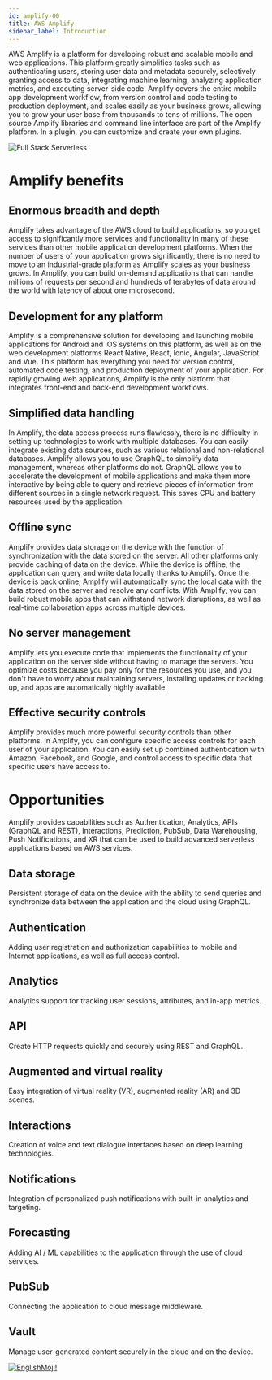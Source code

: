 ```yaml
---
id: amplify-00
title: AWS Amplify
sidebar_label: Introduction
---
```



AWS Amplify is a platform for developing robust and scalable mobile and web applications. This platform greatly simplifies tasks such as authenticating users, storing user data and metadata securely, selectively granting access to data, integrating machine learning, analyzing application metrics, and executing server-side code. Amplify covers the entire mobile app development workflow, from version control and code testing to production deployment, and scales easily as your business grows, allowing you to grow your user base from thousands to tens of millions. The open source Amplify libraries and command line interface are part of the Amplify platform. In a plugin, you can customize and create your own plugins.

![Full Stack Serverless](/img/fullstackserverless.png)

# Amplify benefits

## Enormous breadth and depth

Amplify takes advantage of the AWS cloud to build applications, so you get access to significantly more services and functionality in many of these services than other mobile application development platforms. When the number of users of your application grows significantly, there is no need to move to an industrial-grade platform as Amplify scales as your business grows. In Amplify, you can build on-demand applications that can handle millions of requests per second and hundreds of terabytes of data around the world with latency of about one microsecond.

## Development for any platform

Amplify is a comprehensive solution for developing and launching mobile applications for Android and iOS systems on this platform, as well as on the web development platforms React Native, React, Ionic, Angular, JavaScript and Vue. This platform has everything you need for version control, automated code testing, and production deployment of your application. For rapidly growing web applications, Amplify is the only platform that integrates front-end and back-end development workflows.

## Simplified data handling

In Amplify, the data access process runs flawlessly, there is no difficulty in setting up technologies to work with multiple databases. You can easily integrate existing data sources, such as various relational and non-relational databases. Amplify allows you to use GraphQL to simplify data management, whereas other platforms do not. GraphQL allows you to accelerate the development of mobile applications and make them more interactive by being able to query and retrieve pieces of information from different sources in a single network request. This saves CPU and battery resources used by the application.

## Offline sync

Amplify provides data storage on the device with the function of synchronization with the data stored on the server. All other platforms only provide caching of data on the device. While the device is offline, the application can query and write data locally thanks to Amplify. Once the device is back online, Amplify will automatically sync the local data with the data stored on the server and resolve any conflicts. With Amplify, you can build robust mobile apps that can withstand network disruptions, as well as real-time collaboration apps across multiple devices.

## No server management

Amplify lets you execute code that implements the functionality of your application on the server side without having to manage the servers. You optimize costs because you pay only for the resources you use, and you don't have to worry about maintaining servers, installing updates or backing up, and apps are automatically highly available.

## Effective security controls

Amplify provides much more powerful security controls than other platforms. In Amplify, you can configure specific access controls for each user of your application. You can easily set up combined authentication with Amazon, Facebook, and Google, and control access to specific data that specific users have access to.

# Opportunities

Amplify provides capabilities such as Authentication, Analytics, APIs (GraphQL and REST), Interactions, Prediction, PubSub, Data Warehousing, Push Notifications, and XR that can be used to build advanced serverless applications based on AWS services.

## Data storage

Persistent storage of data on the device with the ability to send queries and synchronize data between the application and the cloud using GraphQL.

## Authentication

Adding user registration and authorization capabilities to mobile and Internet applications, as well as full access control.

## Analytics

Analytics support for tracking user sessions, attributes, and in-app metrics.

## API

Create HTTP requests quickly and securely using REST and GraphQL.

## Augmented and virtual reality

Easy integration of virtual reality (VR), augmented reality (AR) and 3D scenes.

## Interactions

Creation of voice and text dialogue interfaces based on deep learning technologies.

## Notifications

Integration of personalized push notifications with built-in analytics and targeting.

## Forecasting

Adding AI / ML capabilities to the application through the use of cloud services.

## PubSub

Connecting the application to cloud message middleware.

## Vault

Manage user-generated content securely in the cloud and on the device.

[![EnglishMoji!](/img/logo/NeuroCoder.png)](https://vk.com/neurocoder)
